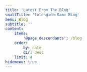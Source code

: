 ```yaml
---
title: 'Latest From The Blog'
smallTitle: 'Intengine Game Blog'
menu: Blog
subtitle: ''
content:
    items:
        '@page.descendants': /blog
    order:
        by: date
        dir: desc
    limit: 4
hidemenu: true
---
```



